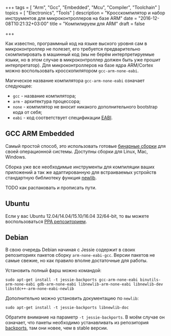 +++
tags = [ "Arm", "Gcc", "Embedded", "Mcu", "Compiler", "Toolchain" ]
topics = [ "Electronics", "Tools" ]
description = "Кросскомпилятор и набор инструментов для микроконтроллеров на базе ARM"
date = "2016-12-08T10:21:32+03:00"
title = "Компилируем для ARM"
draft = false

+++

Как известно, программный код на языке выского уровня сам в микроконтроллер не полезет,
его требуется предварительно скомпилировать в машинный код
(мы не берём интерпретируемые языки, но в этом случае в микроконтроллер должен быть уже прошит интерпретатор).
Для микроконтроллеров на базе ядра ARM/Cortex можно воспользовать кросскопилятором `gcc-arm-none-eabi`.

<!--more-->

Магическое название компилятора `gcc-arm-none-eabi` означает следующее:

  * `gcc` - название компилятора;
  * `arm` - архитектура процессора;
  * `none` - компилятор не вносит никакого дополнительного bootstrap кода от себя;
  * `eabi` - код соответствует спецификации [EABI](https://ru.wikipedia.org/wiki/%D0%94%D0%B2%D0%BE%D0%B8%D1%87%D0%BD%D1%8B%D0%B9_%D0%B8%D0%BD%D1%82%D0%B5%D1%80%D1%84%D0%B5%D0%B9%D1%81_%D0%BF%D1%80%D0%B8%D0%BB%D0%BE%D0%B6%D0%B5%D0%BD%D0%B8%D0%B9).

## GCC ARM Embedded

Самый простой способ, это использовать готовые [бинарные сборки](https://launchpad.net/gcc-arm-embedded) для своей операционной системы. Доступны сборки для Linux, Mac, Windows.

Сборка уже все необходимые инструменты для компиляции ваших приложений а так же адаптированную для встраиваемых устройств стандартную библиотеку функция [newlib](https://sourceware.org/newlib/).

TODO как распаковать и прописать пути.

## Ubuntu

Если у вас Ubuntu 12.04/14.04/15.10/16.04 32/64-bit, то вы можете воспользоваться [PPA репозиторием](https://launchpad.net/~team-gcc-arm-embedded/+archive/ubuntu/ppa).

## Debian

В свою очередь Debian начиная с Jessie содержит в своих репозиториях пакетов сборку `arm-none-eabi-gcc`. Версии пакетов не самые свежие, но как правило вполне достаточные для работы.

Установить полный фарш можно командой:

    sudo apt-get install -t jessie-backports gcc-arm-none-eabi binutils-arm-none-eabi gdb-arm-none-eabi libnewlib-arm-none-eabi libnewlib-dev libstdc++-arm-none-eabi-newlib

Дополнительно можно установить документацию по `newlib`:

    sudo apt-get install -t jessie-backports libnewlib-doc

Обратите внимание на параметр `-t jessie-backports`. В моём случае он означает, что пакеты необходимо устанавливать из репозитория [backports](https://backports.debian.org/), там они новее, чем в stable версии.


